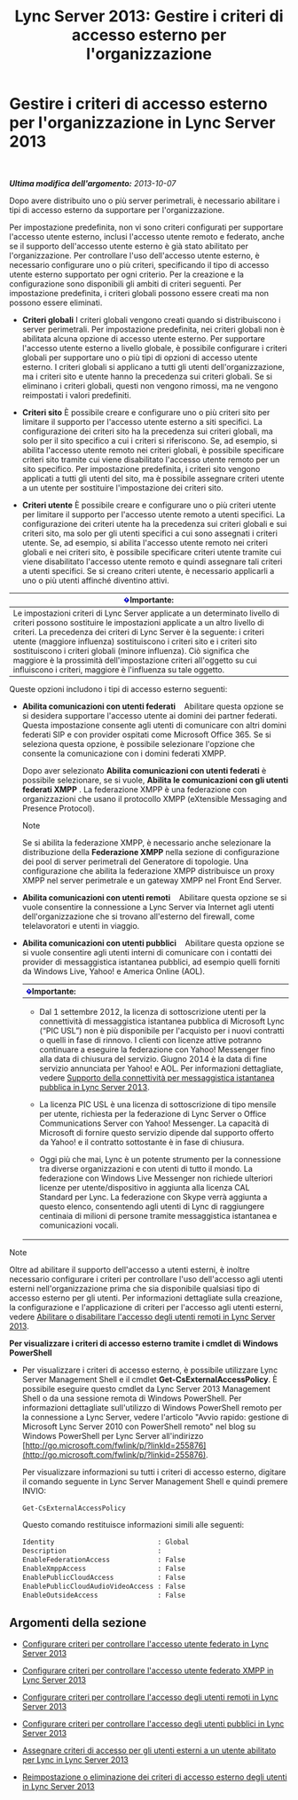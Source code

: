 ﻿---
title: "Lync Server 2013: Gestire i criteri di accesso esterno per l'organizzazione"
TOCTitle: Gestire i criteri di accesso esterno per l'organizzazione
ms:assetid: 5571811e-34c8-443a-b94c-1ab5d4275581
ms:mtpsurl: https://technet.microsoft.com/it-it/library/Gg520995(v=OCS.15)
ms:contentKeyID: 49300564
ms.date: 08/24/2015
mtps_version: v=OCS.15
ms.translationtype: HT
---

# Gestire i criteri di accesso esterno per l'organizzazione in Lync Server 2013

 

_**Ultima modifica dell'argomento:** 2013-10-07_

Dopo avere distribuito uno o più server perimetrali, è necessario abilitare i tipi di accesso esterno da supportare per l'organizzazione.

Per impostazione predefinita, non vi sono criteri configurati per supportare l'accesso utente esterno, inclusi l'accesso utente remoto e federato, anche se il supporto dell'accesso utente esterno è già stato abilitato per l'organizzazione. Per controllare l'uso dell'accesso utente esterno, è necessario configurare uno o più criteri, specificando il tipo di accesso utente esterno supportato per ogni criterio. Per la creazione e la configurazione sono disponibili gli ambiti di criteri seguenti. Per impostazione predefinita, i criteri globali possono essere creati ma non possono essere eliminati.

  - **Criteri globali** I criteri globali vengono creati quando si distribuiscono i server perimetrali. Per impostazione predefinita, nei criteri globali non è abilitata alcuna opzione di accesso utente esterno. Per supportare l'accesso utente esterno a livello globale, è possibile configurare i criteri globali per supportare uno o più tipi di opzioni di accesso utente esterno. I criteri globali si applicano a tutti gli utenti dell'organizzazione, ma i criteri sito e utente hanno la precedenza sui criteri globali. Se si eliminano i criteri globali, questi non vengono rimossi, ma ne vengono reimpostati i valori predefiniti.

  - **Criteri sito** È possibile creare e configurare uno o più criteri sito per limitare il supporto per l'accesso utente esterno a siti specifici. La configurazione dei criteri sito ha la precedenza sui criteri globali, ma solo per il sito specifico a cui i criteri si riferiscono. Se, ad esempio, si abilita l'accesso utente remoto nei criteri globali, è possibile specificare criteri sito tramite cui viene disabilitato l'accesso utente remoto per un sito specifico. Per impostazione predefinita, i criteri sito vengono applicati a tutti gli utenti del sito, ma è possibile assegnare criteri utente a un utente per sostituire l'impostazione dei criteri sito.

  - **Criteri utente** È possibile creare e configurare uno o più criteri utente per limitare il supporto per l'accesso utente remoto a utenti specifici. La configurazione dei criteri utente ha la precedenza sui criteri globali e sui criteri sito, ma solo per gli utenti specifici a cui sono assegnati i criteri utente. Se, ad esempio, si abilita l'accesso utente remoto nei criteri globali e nei criteri sito, è possibile specificare criteri utente tramite cui viene disabilitato l'accesso utente remoto e quindi assegnare tali criteri a utenti specifici. Se si creano criteri utente, è necessario applicarli a uno o più utenti affinché diventino attivi.

<table>
<thead>
<tr class="header">
<th><img src="images/Gg412908.important(OCS.15).gif" title="important" alt="important" />Importante:</th>
</tr>
</thead>
<tbody>
<tr class="odd">
<td>Le impostazioni criteri di Lync Server applicate a un determinato livello di criteri possono sostituire le impostazioni applicate a un altro livello di criteri. La precedenza dei criteri di Lync Server è la seguente: i criteri utente (maggiore influenza) sostituiscono i criteri sito e i criteri sito sostituiscono i criteri globali (minore influenza). Ciò significa che maggiore è la prossimità dell'impostazione criteri all'oggetto su cui influiscono i criteri, maggiore è l'influenza su tale oggetto.</td>
</tr>
</tbody>
</table>


Queste opzioni includono i tipi di accesso esterno seguenti:

  - **Abilita comunicazioni con utenti federati**    Abilitare questa opzione se si desidera supportare l'accesso utente ai domini dei partner federati. Questa impostazione consente agli utenti di comunicare con altri domini federati SIP e con provider ospitati come Microsoft Office 365. Se si seleziona questa opzione, è possibile selezionare l'opzione che consente la comunicazione con i domini federati XMPP.
    
    Dopo aver selezionato **Abilita comunicazioni con utenti federati** è possibile selezionare, se si vuole, **Abilita le comunicazioni con gli utenti federati XMPP** . La federazione XMPP è una federazione con organizzazioni che usano il protocollo XMPP (eXtensible Messaging and Presence Protocol).
    

    > [!NOTE]
    > Se si abilita la federazione XMPP, è necessario anche selezionare la distribuzione della <STRONG>Federazione XMPP</STRONG> nella sezione di configurazione dei pool di server perimetrali del Generatore di topologie. Una configurazione che abilita la federazione XMPP distribuisce un proxy XMPP nel server perimetrale e un gateway XMPP nel Front End Server.



  - **Abilita comunicazioni con utenti remoti**    Abilitare questa opzione se si vuole consentire la connessione a Lync Server via Internet agli utenti dell'organizzazione che si trovano all'esterno del firewall, come telelavoratori e utenti in viaggio.

  - **Abilita comunicazioni con utenti pubblici**    Abilitare questa opzione se si vuole consentire agli utenti interni di comunicare con i contatti dei provider di messaggistica istantanea pubblici, ad esempio quelli forniti da Windows Live, Yahoo\! e America Online (AOL).
    
    <table>
    <colgroup>
    <col style="width: 100%" />
    </colgroup>
    <thead>
    <tr class="header">
    <th><img src="images/Gg412908.important(OCS.15).gif" title="important" alt="important" />Importante:</th>
    </tr>
    </thead>
    <tbody>
    <tr class="odd">
    <td><ul>
    <li><p>Dal 1 settembre 2012, la licenza di sottoscrizione utenti per la connettività di messaggistica istantanea pubblica di Microsoft Lync (“PIC USL”) non è più disponibile per l'acquisto per i nuovi contratti o quelli in fase di rinnovo. I clienti con licenze attive potranno continuare a eseguire la federazione con Yahoo! Messenger fino alla data di chiusura del servizio. Giugno 2014 è la data di fine servizio annunciata per Yahoo! e AOL. Per informazioni dettagliate, vedere <a href="lync-server-2013-support-for-public-instant-messenger-connectivity.md">Supporto della connettività per messaggistica istantanea pubblica in Lync Server 2013</a>.</p></li>
    <li><p>La licenza PIC USL è una licenza di sottoscrizione di tipo mensile per utente, richiesta per la federazione di Lync Server o Office Communications Server con Yahoo! Messenger. La capacità di Microsoft di fornire questo servizio dipende dal supporto offerto da Yahoo! e il contratto sottostante è in fase di chiusura.</p></li>
    <li><p>Oggi più che mai, Lync è un potente strumento per la connessione tra diverse organizzazioni e con utenti di tutto il mondo. La federazione con Windows Live Messenger non richiede ulteriori licenze per utente/dispositivo in aggiunta alla licenza CAL Standard per Lync. La federazione con Skype verrà aggiunta a questo elenco, consentendo agli utenti di Lync di raggiungere centinaia di milioni di persone tramite messaggistica istantanea e comunicazioni vocali.</p></li>
    </ul></td>
    </tr>
    </tbody>
    </table>



> [!NOTE]
> Oltre ad abilitare il supporto dell'accesso a utenti esterni, è inoltre necessario configurare i criteri per controllare l'uso dell'accesso agli utenti esterni nell'organizzazione prima che sia disponibile qualsiasi tipo di accesso esterno per gli utenti. Per informazioni dettagliate sulla creazione, la configurazione e l'applicazione di criteri per l'accesso agli utenti esterni, vedere <A href="lync-server-2013-enable-or-disable-remote-user-access.md">Abilitare o disabilitare l'accesso degli utenti remoti in Lync Server 2013</A>.



**Per visualizzare i criteri di accesso esterno tramite i cmdlet di Windows PowerShell**

  - Per visualizzare i criteri di accesso esterno, è possibile utilizzare Lync Server Management Shell e il cmdlet **Get-CsExternalAccessPolicy**. È possibile eseguire questo cmdlet da Lync Server 2013 Management Shell o da una sessione remota di Windows PowerShell. Per informazioni dettagliate sull'utilizzo di Windows PowerShell remoto per la connessione a Lync Server, vedere l'articolo "Avvio rapido: gestione di Microsoft Lync Server 2010 con PowerShell remoto" nel blog su Windows PowerShell per Lync Server all'indirizzo [http://go.microsoft.com/fwlink/p/?linkId=255876](http://go.microsoft.com/fwlink/p/?linkid=255876).
    
    Per visualizzare informazioni su tutti i criteri di accesso esterno, digitare il comando seguente in Lync Server Management Shell e quindi premere INVIO:
    
        Get-CsExternalAccessPolicy
    
    Questo comando restituisce informazioni simili alle seguenti:
    
        Identity                          : Global
        Description                       :
        EnableFederationAccess            : False
        EnableXmppAccess                  : False
        EnablePublicCloudAccess           : False
        EnablePublicCloudAudioVideoAccess : False
        EnableOutsideAccess               : False

## Argomenti della sezione

  - [Configurare criteri per controllare l'accesso utente federato in Lync Server 2013](lync-server-2013-configure-policies-to-control-federated-user-access.md)

  - [Configurare criteri per controllare l'accesso utente federato XMPP in Lync Server 2013](lync-server-2013-configure-policies-to-control-xmpp-federated-user-access.md)

  - [Configurare criteri per controllare l'accesso degli utenti remoti in Lync Server 2013](lync-server-2013-configure-policies-to-control-remote-user-access.md)

  - [Configurare criteri per controllare l'accesso degli utenti pubblici in Lync Server 2013](lync-server-2013-configure-policies-to-control-public-user-access.md)

  - [Assegnare criteri di accesso per gli utenti esterni a un utente abilitato per Lync in Lync Server 2013](lync-server-2013-assign-an-external-user-access-policy-to-a-lync-enabled-user.md)

  - [Reimpostazione o eliminazione dei criteri di accesso esterno degli utenti in Lync Server 2013](lync-server-2013-resetting-or-deleting-external-user-access-policies.md)

